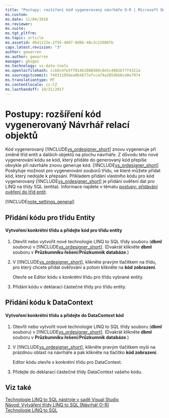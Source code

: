 ```yaml
---
title: "Postupy: rozšíření kód vygenerovaný návrháře O-R | Microsoft Docs"
ms.custom: 
ms.date: 11/04/2016
ms.reviewer: 
ms.suite: 
ms.tgt_pltfrm: 
ms.topic: article
ms.assetid: d6d1122e-2f55-4607-8d8b-48c3c22600fb
caps.latest.revision: "3"
author: gewarren
ms.author: gewarren
manager: ghogen
ms.technology: vs-data-tools
ms.openlocfilehash: cc60c4fe5ff014b1088509c8e5c4982bf7f4322a
ms.sourcegitcommit: f40311056ea0b4677efcca74a285dbb0ce0e7974
ms.translationtype: MT
ms.contentlocale: cs-CZ
ms.lasthandoff: 10/31/2017
---
```

# <a name="how-to-extend-code-generated-by-the-or-designer"></a>Postupy: rozšíření kód vygenerovaný Návrhář relací objektů
Kód vygenerovaný [!INCLUDE[vs_ordesigner_short](../data-tools/includes/vs_ordesigner_short_md.md)] znovu vygeneruje při změně tříd entit a dalších objektů na plochu návrháře. Z důvodu této nové vygenerování kódu se kód, který přidáte do generovaný kód přepíše obvykle při návrháře znovu generuje kód. [!INCLUDE[vs_ordesigner_short](../data-tools/includes/vs_ordesigner_short_md.md)] Poskytuje možnost pro vygenerování souborů třídu, ve které můžete přidat kód, který nedojde k přepsání. Příkladem přidání vlastního kódu pro kód vygenerovaný [!INCLUDE[vs_ordesigner_short](../data-tools/includes/vs_ordesigner_short_md.md)] je přidání ověření dat pro LINQ na třídy SQL (entita). Informace najdete v tématu [postupy: přidávání ověření do tříd entit](../data-tools/how-to-add-validation-to-entity-classes.md).  
  
[!INCLUDE[note_settings_general](../data-tools/includes/note_settings_general_md.md)]  
  
## <a name="adding-code-to-an-entity-class"></a>Přidání kódu pro třídu Entity  
  
#### <a name="to-create-a-partial-class-and-add-code-to-an-entity-class"></a>Vytvoření konkrétní třídu a přidejte kód pro třídu entity  
  
1.  Otevřít nebo vytvořit nové technologie LINQ to SQL třídy souboru (**dbml** souboru) v [!INCLUDE[vs_ordesigner_short](../data-tools/includes/vs_ordesigner_short_md.md)]. (Dvakrát klikněte **dbml** souboru v **Průzkumníku řešení**/**Průzkumník databáze**.)  
  
2.  V [!INCLUDE[vs_ordesigner_short](../data-tools/includes/vs_ordesigner_short_md.md)], klikněte pravým tlačítkem na třídu, pro který chcete přidat ověřování a potom klikněte na **kód zobrazení**.  
  
     Otevře se Editor kódu s konkrétní třídu pro třídu vybrané entity.  
  
3.  Přidání kódu v deklaraci částečné třídy pro třídu entity.  
  
## <a name="adding-code-to-a-datacontext"></a>Přidání kódu k DataContext  
  
#### <a name="to-create-a-partial-class-and-add-code-to-a-datacontext"></a>Vytvoření konkrétní třídu a přidejte do DataContext kód  
  
1.  Otevřít nebo vytvořit nové technologie LINQ to SQL třídy souboru (**dbml** souboru) v [!INCLUDE[vs_ordesigner_short](../data-tools/includes/vs_ordesigner_short_md.md)]. (Dvakrát klikněte **dbml** souboru v **Průzkumníku řešení**/**Průzkumník databáze**.)  
  
2.  V [!INCLUDE[vs_ordesigner_short](../data-tools/includes/vs_ordesigner_short_md.md)], klikněte pravým tlačítkem myši na prázdnou oblast na návrháře a pak klikněte na tlačítko **kód zobrazení**.  
  
     Editor kódu otevře s konkrétní třídu pro DataContext.  
  
3.  Přidejte do deklarací částečné třídy DataContext vašeho kódu.  
  
## <a name="see-also"></a>Viz také  
 [Technologie LINQ to SQL nástroje v sadě Visual Studio](../data-tools/linq-to-sql-tools-in-visual-studio2.md)   
 [Návod: Vytváření třídy LINQ to SQL (Návrhář O-R)](how-to-create-linq-to-sql-classes-mapped-to-tables-and-views-o-r-designer.md)   
 [Technologie LINQ to SQL](/dotnet/framework/data/adonet/sql/linq/index)   
 